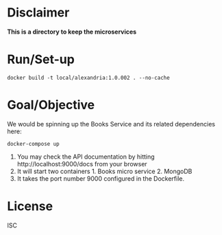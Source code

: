 # Disclaimer
**This is a directory to keep the microservices**

# Run/Set-up
```console
docker build -t local/alexandria:1.0.002 . --no-cache
```

# Goal/Objective

We would be spinning up the Books Service and its related dependencies here:

```console
docker-compose up
```

1. You may check the API documentation by hitting http://localhost:9000/docs from your browser
1. It will start two containers 1. Books micro service 2. MongoDB
1. It takes the port number 9000 configured in the Dockerfile.



# License

ISC